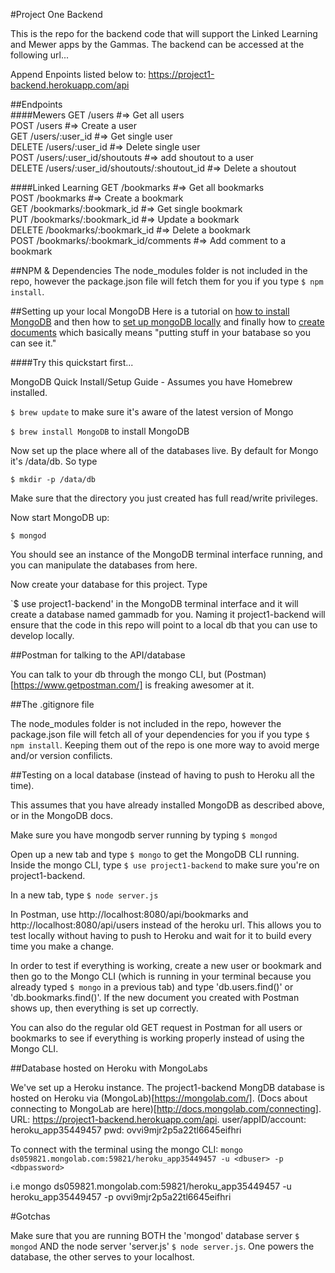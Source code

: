 #Project One Backend

This is the repo for the backend code that will support the Linked Learning and Mewer apps by the Gammas. The backend can be accessed at the following url...

Append Enpoints listed below to: https://project1-backend.herokuapp.com/api

##Endpoints  
####Mewers
GET 	/users #=> Get all users  
POST 	/users #=> Create a user  
GET 	/users/:user_id #=> Get single user  
DELETE 	/users/:user_id #=> Delete single user  
POST 	/users/:user_id/shoutouts #=> add shoutout to a user  
DELETE 	/users/:user_id/shoutouts/:shoutout_id #=> Delete a shoutout

####Linked Learning
GET 	/bookmarks #=> Get all bookmarks  
POST 	/bookmarks #=> Create a bookmark  
GET 	/bookmarks/:bookmark_id #=> Get single bookmark  
PUT 	/bookmarks/:bookmark_id #=> Update a bookmark  
DELETE 	/bookmarks/:bookmark_id #=> Delete a bookmark  
POST 	/bookmarks/:bookmark_id/comments #=> Add comment to a bookmark  

##NPM & Dependencies
The node_modules folder is not included in the repo, however the package.json file will fetch them for you if you type `$ npm install`.

##Setting up your local MongoDB
Here is a tutorial on [how to install MongoDB](http://docs.mongodb.org/manual/tutorial/install-mongodb-on-os-x/) and then how to [set up mongoDB locally](http://docs.mongodb.org/manual/tutorial/getting-started/) and finally how to [create documents](http://docs.mongodb.org/manual/tutorial/getting-started/#getting-started-create-documents) which basically means "putting stuff in your batabase so you can see it."

####Try this quickstart first...

MongoDB Quick Install/Setup Guide - Assumes you have Homebrew installed.

`$ brew update` to make sure it's aware of the latest version of Mongo

`$ brew install MongoDB` to install MongoDB

Now set up the place where all of the databases live. By default for Mongo it's /data/db. So type

`$ mkdir -p /data/db`

Make sure that the directory you just created has full read/write privileges.

Now start MongoDB up:

`$ mongod`

You should see an instance of the MongoDB terminal interface running, and you can manipulate the databases from here.

Now create your database for this project. Type

`$ use project1-backend' in the MongoDB terminal interface and it will create a database named gammadb for you. Naming it project1-backend will ensure that the code in this repo will point to a local db that you can use to develop locally.

##Postman for talking to the API/database

You can talk to your db through the mongo CLI, but (Postman)[https://www.getpostman.com/] is freaking awesomer at it.

##The .gitignore file

The node_modules folder is not included in the repo, however the package.json file will fetch all of your dependencies for you if you type `$ npm install`. Keeping them out of the repo is one more way to avoid merge and/or version confilicts.

##Testing on a local database (instead of having to push to Heroku all the time).

This assumes that you have already installed MongoDB as described above, or in the MongoDB docs.

Make sure you have mongodb server running by typing `$ mongod`

Open up a new tab and type `$ mongo` to get the MongoDB CLI running. Inside the mongo CLI, type `$ use project1-backend` to make sure you're on project1-backend.

In a new tab, type `$ node server.js`

In Postman, use http://localhost:8080/api/bookmarks and http://localhost:8080/api/users instead of the heroku url. This allows you to test locally without having to push to Heroku and wait for it to build every time you make a change.

In order to test if everything is working, create a new user or bookmark and then go to the Mongo CLI (which is running in your terminal because you already typed `$ mongo` in a previous tab) and type 'db.users.find()' or 'db.bookmarks.find()'. If the new document you created with Postman shows up, then everything is set up correctly.

You can also do the regular old GET request in Postman for all users or bookmarks to see if everything is working properly instead of using the Mongo CLI.

##Database hosted on Heroku with MongoLabs

We've set up a Heroku instance. The project1-backend MongDB database is  hosted on Heroku via (MongoLab)[https://mongolab.com/]. (Docs about connecting to MongoLab are here)[http://docs.mongolab.com/connecting].
    URL: https://project1-backend.herokuapp.com/api.
    user/appID/account: heroku_app35449457
    pwd: ovvi9mjr2p5a22tl6645eifhri

To connect with the terminal using the mongo CLI:
`mongo ds059821.mongolab.com:59821/heroku_app35449457 -u <dbuser> -p <dbpassword>`

i.e
mongo ds059821.mongolab.com:59821/heroku_app35449457 -u heroku_app35449457 -p ovvi9mjr2p5a22tl6645eifhri

#Gotchas

Make sure that you are running BOTH the 'mongod' database server `$ mongod` AND the node server 'server.js' `$ node server.js`. One powers the database, the other serves to your localhost.



